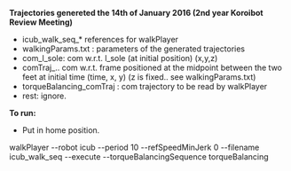 **Trajectories genereted the 14th of January 2016 (2nd year Koroibot Review Meeting)**


- icub_walk_seq_* references for walkPlayer
- walkingParams.txt : parameters of the generated trajectories
- com_l_sole: com w.r.t. l_sole (at initial position) (x,y,z)
- comTraj_.. com w.r.t. frame positioned at the midpoint between the two feet at initial time (time, x, y) (z is fixed.. see walkingParams.txt)
- torqueBalancing_comTraj : com trajectory to be read by walkPlayer
- rest: ignore.


**To run:**
- Put in home position.


walkPlayer --robot icub --period 10 --refSpeedMinJerk 0 --filename icub_walk_seq --execute --torqueBalancingSequence torqueBalancing


